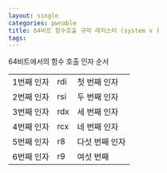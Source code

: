 ```yaml
---
layout: single
categories: pwnable
title: 64비트 함수호출 규약 레지스터 (system v )
tags:
---
```



64비트에서의 함수 호출 인자 순서 

|        |     |          |
| ------ | --- | -------- |
| 1번째 인자 | rdi | 첫 번째 인자  |
| 2번째 인자 | rsi | 두 번째 인자  |
| 3번째 인자 | rdx | 세 번째 인자  |
| 4번째 인자 | rcx | 네 번째 인자  |
| 5번째 인자 | r8  | 다섯 번째 인자 |
| 6번째 인자 | r9  | 여섯 번째    |
